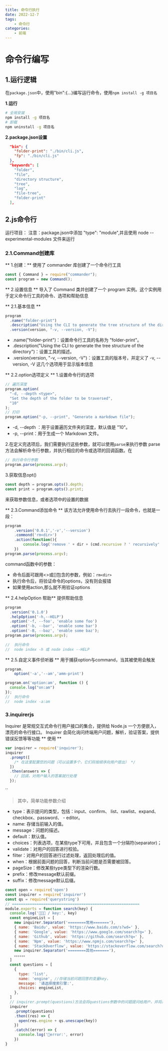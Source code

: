 ```yaml
---
title: 命令行执行
date: 2022-12-7
tags:
    - 命令行
categories:
    - 前端
---
```


# 命令行编写

## 1.运行逻辑
在`package.json`中，使用"bin":{...}编写运行命令，使用`npm install -g 项目名`

**1.运行**
```sh
# 全局安装
npm install -g 项目名
# 卸载
npm uninstall -g 项目名
```

**2.package.json设置**
```json
  "bin": {
    "folder-print": "./bin/cli.js",
    "fp": "./bin/cli.js"
  },
  "keywords": [
    "folder",
    "file",
    "directory structure",
    "tree",
    "log",
    "file-tree",
    "folder-print"
  ],
```

## 2.js命令行
运行项目：
注意：package.json中添加  "type": "module",并且使用 node --experimental-modules 文件来运行
### 2.1.Command创建库
** 1.创建：**
使用了 commander 库创建了一个命令行工具
```js
const { Command } = require("commander");
const program = new Command();
```
** 2.设置信息 **
导入了 Command 类并创建了一个 program 实例。这个实例用于定义命令行工具的命令、选项和帮助信息

** 2.1.基本信息 **
```js
program
  .name("folder-print")
  .description("Using the CLI to generate the tree structure of the directory")
  .version(version, "-v, --version, -V");
```
- .name("folder-print")：设置命令行工具的名称为 "folder-print"。
- .description("Using the CLI to generate the tree structure of the directory")：设置工具的描述。
- .version(version, "-v, --version, -V")：设置工具的版本号，并定义了 -v, --version, -V 这几个选项用于显示版本信息

** 2.2.option选项定义 **
1.设置命令行的选项
```js
// 遍历深度
program.option(
  "-d, --depth <type>",
  "Set the depth of the folder to be traversed",
  "10"
);
// 打印
program.option("-p, --print", "Generate a markdown file");
```
- -d, --depth <type>：用于设置遍历文件夹的深度，默认值是 "10"。
- -p, --print：用于生成一个 Markdown 文件。


2.在定义完选项后，我们需要执行这些参数，就可以使用`parse`来执行参数
parse 方法会解析命令行参数，并执行相应的命令或选项的回调函数。在
```js
// 执行命令行参数
program.parse(process.argv);
```

3.获取信息opt()
```js
const depth = program.opts().depth;
const print = program.opts().print;
```
来获取参数信息，或者选项中的设置的数据

** 2.3.Command添加命令 **
该方法允许使用命令行去执行一段命令，也就是一段：
```js
program
    .version('0.0.1','-v','--version')
    .commond('rm<dir>')
    .action(function(){
        console.log('remove ' + dir + (cmd.recursive ? ' recursively' : ''))
    })
program.parse(process.argv);
```
command函数中的参数：
- 命令后面可跟用<>或[]包含的参数，例如：`rm<dir>`
- 执行命令后，将验证命令的options，没有则会报错
- 如果使用action,那么就不用验证options

** 2.4.helpOption 帮助**
提供帮助信息
```js
program
  .version('0.1.0')
  .helpOption('-h,--HELP')
  .option('-f, --foo', 'enable some foo')
  .option('-b, --bar', 'enable some bar')
  .option('-B, --baz', 'enable some baz');
program.parse(process.argv);
 
//  执行命令
//  node index -h 或 node index --HELP

```

** 2.5.自定义事件侦听器 **
用于捕获option与command，当其被使用会触发
```js
program.
    option('-a','--am','amm-print')

program.on('option:am', function () {
  console.log("on:am")
});
//  执行命令
//  node index -a:am
```


### 3.inquirerjs 
Inquirer 是常规交互式命令行用户接口的集合，提供给 Node.js 一个方便嵌入，漂亮的命令行接口。
Inquirer 会简化询问终端用户问题，解析，验证答案，提供错误反馈等等功能
** 使用 **
```js
var inquirer = require('inquirer');
inquirer
  .prompt([
    /* 在这里配置您的问题（可以设置多个，它们将按顺序向用户提出） */
  ])
  .then(answers => {
    // 回调，对用户输入的答案就行处理
  });
```
``
> 其中，简单功能参数介绍
- type：表示提问的类型，包括：input、confirm、 list、rawlist、expand、checkbox、password、 - editor。
- name: 存储当前输入的值。
- message：问题的描述。
- default：默认值。
- choices：列表选项，在某些type下可用，并且包含一个分隔符(separator)；
- validate：对用户的回答进行校验。
- filter：对用户的回答进行过滤处理，返回处理后的值。
- when：根据前面问题的回答，判断当前问题是否需要被回答。
- pageSize：修改某些type类型下的渲染行数。
- prefix：修改message默认前缀。
- suffix：修改message默认后缀。
```js
const open = require('open')
const inquirer = require('inquirer')
const qs = require('querystring')
// =========================================================
module.exports = function search(key) {
  console.log('🚀🚀🚀 / key:', key)
  const engineList = [
    new inquirer.Separator('========常用======='),
    { name: 'Baidu', value: 'https://www.baidu.com/s?wd=' },
    { name: 'Google', value: 'https://www.google.com/search?q=' },
    { name: 'Github', value: 'https://github.com/search?q=' },
    { name: 'Npm', value: 'https://www.npmjs.com/search?q=' },
    { name: 'StackOverflow', value: 'https://stackoverflow.com/search?q=' },
    new inquirer.Separator('========其他======='),
    。。。。。。
  ]
  const questions = [
    {
      type: 'list',
      name: 'engine', //存储当前问题回答的变量key，
      message: '请选择搜索引擎:',
      choices: engineList,
    },
  ]
  // inquirer.prompt(questions)方法会将questions参数中的问题提问给用户，并将用户的回答存储在answers变量中
  inquirer
    .prompt(questions)
    .then((res) => {
      open(res.engine + qs.unescape(key))
    })
    .catch((error) => {
      console.log('🚀error:', error)
    })
}
```
